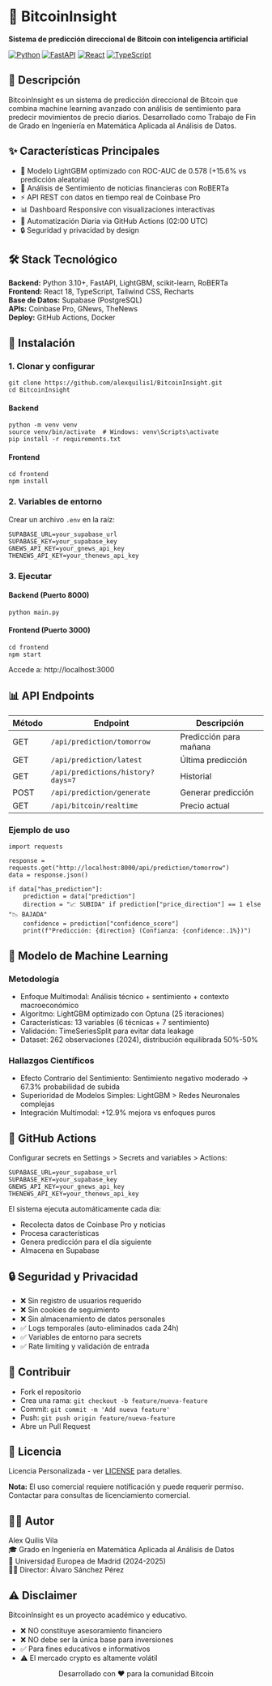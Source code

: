 # 🚀 BitcoinInsight

**Sistema de predicción direccional de Bitcoin con inteligencia artificial**

[![Python](https://img.shields.io/badge/Python-3.10+-3776AB?style=for-the-badge&logo=python&logoColor=white)](https://python.org)
[![FastAPI](https://img.shields.io/badge/FastAPI-009688?style=for-the-badge&logo=fastapi&logoColor=white)](https://fastapi.tiangolo.com)
[![React](https://img.shields.io/badge/React-61DAFB?style=for-the-badge&logo=react&logoColor=black)](https://reactjs.org)
[![TypeScript](https://img.shields.io/badge/TypeScript-3178C6?style=for-the-badge&logo=typescript&logoColor=white)](https://typescriptlang.org)

## 📖 Descripción

BitcoinInsight es un sistema de predicción direccional de Bitcoin que combina machine learning avanzado con análisis de sentimiento para predecir movimientos de precio diarios. Desarrollado como Trabajo de Fin de Grado en Ingeniería en Matemática Aplicada al Análisis de Datos.

## ✨ Características Principales

- 🤖 Modelo LightGBM optimizado con ROC-AUC de 0.578 (+15.6% vs predicción aleatoria)
- 📰 Análisis de Sentimiento de noticias financieras con RoBERTa
- ⚡ API REST con datos en tiempo real de Coinbase Pro
- 📊 Dashboard Responsive con visualizaciones interactivas
- 🔄 Automatización Diaria via GitHub Actions (02:00 UTC)
- 🔒 Seguridad y privacidad by design

## 🛠️ Stack Tecnológico

**Backend:** Python 3.10+, FastAPI, LightGBM, scikit-learn, RoBERTa  
**Frontend:** React 18, TypeScript, Tailwind CSS, Recharts  
**Base de Datos:** Supabase (PostgreSQL)  
**APIs:** Coinbase Pro, GNews, TheNews  
**Deploy:** GitHub Actions, Docker

## 🚀 Instalación

### 1. Clonar y configurar

```
git clone https://github.com/alexquilis1/BitcoinInsight.git
cd BitcoinInsight
```

#### Backend

```
python -m venv venv
source venv/bin/activate  # Windows: venv\Scripts\activate
pip install -r requirements.txt
```

#### Frontend

```
cd frontend
npm install
```

### 2. Variables de entorno

Crear un archivo `.env` en la raíz:

```
SUPABASE_URL=your_supabase_url
SUPABASE_KEY=your_supabase_key
GNEWS_API_KEY=your_gnews_api_key
THENEWS_API_KEY=your_thenews_api_key
```

### 3. Ejecutar

#### Backend (Puerto 8000)

```
python main.py
```

#### Frontend (Puerto 3000)

```
cd frontend
npm start
```

Accede a: http://localhost:3000

## 📊 API Endpoints

| Método | Endpoint | Descripción |
|--------|----------|-------------|
| GET | `/api/prediction/tomorrow` | Predicción para mañana |
| GET | `/api/prediction/latest` | Última predicción |
| GET | `/api/predictions/history?days=7` | Historial |
| POST | `/api/prediction/generate` | Generar predicción |
| GET | `/api/bitcoin/realtime` | Precio actual |

### Ejemplo de uso

```
import requests

response = requests.get("http://localhost:8000/api/prediction/tomorrow")
data = response.json()

if data["has_prediction"]:
    prediction = data["prediction"]
    direction = "📈 SUBIDA" if prediction["price_direction"] == 1 else "📉 BAJADA"
    confidence = prediction["confidence_score"]
    print(f"Predicción: {direction} (Confianza: {confidence:.1%})")
```

## 🧠 Modelo de Machine Learning

### Metodología

- Enfoque Multimodal: Análisis técnico + sentimiento + contexto macroeconómico
- Algoritmo: LightGBM optimizado con Optuna (25 iteraciones)
- Características: 13 variables (6 técnicas + 7 sentimiento)
- Validación: TimeSeriesSplit para evitar data leakage
- Dataset: 262 observaciones (2024), distribución equilibrada 50%-50%

### Hallazgos Científicos

- Efecto Contrario del Sentimiento: Sentimiento negativo moderado → 67.3% probabilidad de subida
- Superioridad de Modelos Simples: LightGBM > Redes Neuronales complejas
- Integración Multimodal: +12.9% mejora vs enfoques puros

## 🔄 GitHub Actions

Configurar secrets en Settings > Secrets and variables > Actions:

```
SUPABASE_URL=your_supabase_url
SUPABASE_KEY=your_supabase_key
GNEWS_API_KEY=your_gnews_api_key
THENEWS_API_KEY=your_thenews_api_key
```

El sistema ejecuta automáticamente cada día:

- Recolecta datos de Coinbase Pro y noticias
- Procesa características
- Genera predicción para el día siguiente
- Almacena en Supabase

## 🔒 Seguridad y Privacidad

- ❌ Sin registro de usuarios requerido
- ❌ Sin cookies de seguimiento
- ❌ Sin almacenamiento de datos personales
- ✅ Logs temporales (auto-eliminados cada 24h)
- ✅ Variables de entorno para secrets
- ✅ Rate limiting y validación de entrada

## 🤝 Contribuir

- Fork el repositorio
- Crea una rama: `git checkout -b feature/nueva-feature`
- Commit: `git commit -m 'Add nueva feature'`
- Push: `git push origin feature/nueva-feature`
- Abre un Pull Request

## 📄 Licencia

Licencia Personalizada - ver [LICENSE](LICENSE) para detalles.

**Nota:** El uso comercial requiere notificación y puede requerir permiso. Contactar para consultas de licenciamiento comercial.

## 👨‍💻 Autor

Alex Quilis Vila  
🎓 Grado en Ingeniería en Matemática Aplicada al Análisis de Datos  
🏫 Universidad Europea de Madrid (2024-2025)  
👨‍🏫 Director: Álvaro Sánchez Pérez

## ⚠️ Disclaimer

BitcoinInsight es un proyecto académico y educativo.

- ❌ NO constituye asesoramiento financiero
- ❌ NO debe ser la única base para inversiones
- ✅ Para fines educativos e informativos
- ⚠️ El mercado crypto es altamente volátil

<div align="center">
Desarrollado con ❤️ para la comunidad Bitcoin  
</div>
